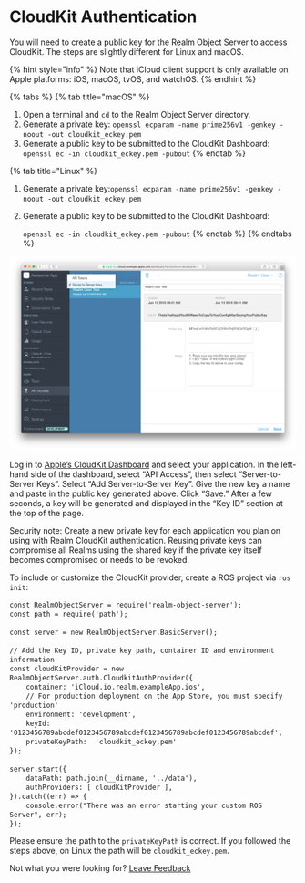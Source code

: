# CloudKit Authentication

You will need to create a public key for the Realm Object Server to access CloudKit. The steps are slightly different for Linux and macOS. 

{% hint style="info" %}
Note that iCloud client support is only available on Apple platforms: iOS, macOS, tvOS, and watchOS.
{% endhint %}

{% tabs %}
{% tab title="macOS" %}
1. Open a terminal and `cd` to the Realm Object Server directory.
2. Generate a private key: `openssl ecparam -name prime256v1 -genkey -noout -out cloudkit_eckey.pem `
3. Generate a public key to be submitted to the CloudKit Dashboard: `openssl ec -in cloudkit_eckey.pem -pubout`
{% endtab %}

{% tab title="Linux" %}
1. Generate a private key:`openssl ecparam -name prime256v1 -genkey -noout -out cloudkit_eckey.pem`
2. Generate a public key to be submitted to the CloudKit Dashboard:

   `openssl ec -in cloudkit_eckey.pem -pubout`
{% endtab %}
{% endtabs %}

![Generating an access key with the CloudKit Dashboard](../../../.gitbook/assets/auth_cloudkit_addkey.png)

Log in to [Apple’s CloudKit Dashboard](https://icloud.developer.apple.com/dashboard) and select your application. In the left-hand side of the dashboard, select “API Access”, then select “Server-to-Server Keys”. Select “Add Server-to-Server Key”. Give the new key a name and paste in the public key generated above. Click “Save.” After a few seconds, a key will be generated and displayed in the “Key ID” section at the top of the page.

Security note: Create a new private key for each application you plan on using with Realm CloudKit authentication. Reusing private keys can compromise all Realms using the shared key if the private key itself becomes compromised or needs to be revoked.

To include or customize the CloudKit provider, create a ROS project via `ros init`:

```text
const RealmObjectServer = require('realm-object-server');
const path = require('path');

const server = new RealmObjectServer.BasicServer();

// Add the Key ID, private key path, container ID and environment information
const cloudKitProvider = new RealmObjectServer.auth.CloudkitAuthProvider({
    container: 'iCloud.io.realm.exampleApp.ios',
    // For production deployment on the App Store, you must specify 'production'
    environment: 'development',
    keyId: '0123456789abcdef0123456789abcdef0123456789abcdef0123456789abcdef',
    privateKeyPath:  'cloudkit_eckey.pem'
});

server.start({
    dataPath: path.join(__dirname, '../data'),
    authProviders: [ cloudKitProvider ],
}).catch((err) => {
    console.error("There was an error starting your custom ROS Server", err);
});
```

Please ensure the path to the `privateKeyPath` is correct. If you followed the steps above, on Linux the path will be `cloudkit_eckey.pem`.



Not what you were looking for? [Leave Feedback](https://www.getfeedback.com/r/uO1Zl0vE)

